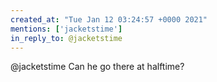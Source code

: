 ```yaml
---
created_at: "Tue Jan 12 03:24:57 +0000 2021"
mentions: ['jacketstime']
in_reply_to: @jacketstime
---
```


@jacketstime Can he go there at halftime?